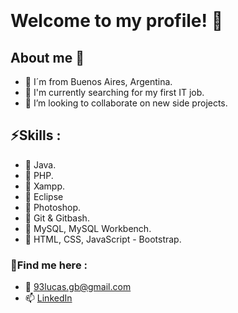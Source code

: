 <img src="https://media3.giphy.com/media/pOEbLRT4SwD35IELiQ/giphy.gif?cid=790b76112f517b9b6c6633c4c6d36ff8f8dc25605217fa4c&amp;rid=giphy.gif&amp;ct=g" alt="Coding Artificial Intelligence GIF by Matthew Butler" style="width: 900px; height: 300px; left: 0px; top: 0px; opacity: 0;">

# Welcome to my profile! 👋
 
## About me 👀
*  📍  I´m from Buenos Aires, Argentina.
* 💼 I'm currently searching for my first IT job.
* 👯 I’m looking to collaborate on new side projects.

## ⚡Skills :

* 📌 Java.
* 📌 PHP.
* 📌 Xampp.
* 📌 Eclipse
* 📌 Photoshop.
* 📌 Git & Gitbash.
* 📌 MySQL, MySQL Workbench. 
* 📌 HTML, CSS, JavaScript - Bootstrap.

### 💬Find me here :

* 📧 93lucas.gb@gmail.com<br>
* 📫 [LinkedIn](https://www.linkedin.com/in/lucas-buela-6660b5197/) 

<!--
**LucasBuela/LucasBuela** is a ✨ _special_ ✨ repository because its `README.md` (this file) appears on your GitHub profile.

Here are some ideas to get you started:

- 🔭 I’m currently working on ...
- 🌱 I’m currently learning ...
- 👯 I’m looking to collaborate on new siide projects.
- 🤔 I’m looking for help with ...
- 💬 Ask me about ...
- 📫 How to reach me: ...
- 😄 Pronouns: ...
- ⚡ Fun fact: ...
-->
